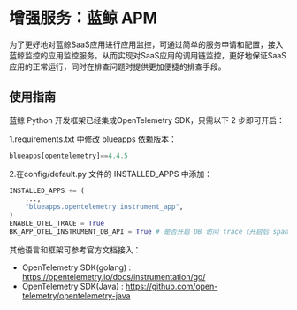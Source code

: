 # 增强服务：蓝鲸 APM

为了更好地对蓝鲸SaaS应用进行应用监控，可通过简单的服务申请和配置，接入蓝鲸监控的应用监控服务。从而实现对SaaS应用的调用链监控，更好地保证SaaS应用的正常运行，同时在排查问题时提供更加便捷的排查手段。


## 使用指南

蓝鲸 Python 开发框架已经集成OpenTelemetry SDK，只需以下 2 步即可开启：

1.requirements.txt 中修改 blueapps 依赖版本：
```python
blueapps[opentelemetry]==4.4.5
```

2.在config/default.py 文件的 INSTALLED_APPS 中添加：
```python
INSTALLED_APPS += (
    ...,
    "blueapps.opentelemetry.instrument_app",
)
ENABLE_OTEL_TRACE = True
BK_APP_OTEL_INSTRUMENT_DB_API = True # 是否开启 DB 访问 trace（开启后 span 数量会明显增多）
```

其他语言和框架可参考官方文档接入：
- OpenTelemetry SDK(golang) : https://opentelemetry.io/docs/instrumentation/go/
- OpenTelemetry SDK(Java) : https://github.com/open-telemetry/opentelemetry-java